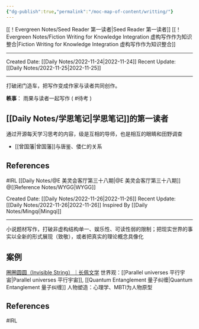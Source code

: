 ```yaml
---
{"dg-publish":true,"permalink":"/moc-map-of-content/writting/"}
---
```



[[！Evergreen Notes/Seed Reader 第一读者\|Seed Reader 第一读者]]
[[！Evergreen Notes/Fiction Writing for Knowledge Integration 虚构写作作为知识整合\|Fiction Writing for Knowledge Integration 虚构写作作为知识整合]]


---

<div class="transclusion internal-embed is-loaded"><div class="markdown-embed">



Created Date: [[Daily Notes/2022-11-24\|2022-11-24]]
Recent Update: [[Daily Notes/2022-11-25\|2022-11-25]]

---
打破闭门造车，把写作变成作家与读者共同创作。

**軼事**： 雨果与读者一起写作  ( #待考 )

## [[Daily Notes/学思笔记\|学思笔记]]的第一读者
通过开源每天学习思考的内容，级是互相的导师，也是相互的眼睛和田野调查
- [[曾国藩\|曾国藩]]与唐鉴、倭仁的关系




## References
#IRL  [[Daily Notes/@E 美灵会客厅第三十八期\|@E 美灵会客厅第三十八期]]  @[[Reference Notes/WYGG\|WYGG]]


</div></div>



<div class="transclusion internal-embed is-loaded"><div class="markdown-embed">



Created Date: [[Daily Notes/2022-11-26\|2022-11-26]]
Recent Update: [[Daily Notes/2022-11-26\|2022-11-26]]
Inspired By [[Daily Notes/Mingqi\|Mingqi]] 

---
小说题材写作，打破非虚构结构单一、娱乐性、可读性弱的限制；把现实世界的事实以全新的形式展现（致敬），或者把真实的理论概念具像化

## 案例
[圈圈圆圆（Invisible String）｜长佩文学](https://www.gongzicp.com/novel-284154.html)
世界观：[[Parallel universes 平行宇宙\|Parallel universes 平行宇宙]], [[Quantum Entanglement 量子纠缠\|Quantum Entanglement 量子纠缠]]
人物塑造：心理学、MBTI为人物原型


## References
#IRL 


</div></div>
